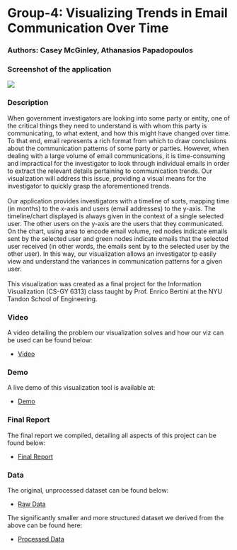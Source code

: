 # Group-4: Visualizing Trends in Email Communication Over Time
### Authors: Casey McGinley, Athanasios Papadopoulos

### Screenshot of the application
![](https://github.com/nyu-cs6313-fall2015/Group-4/blob/master/images/app_scrnshot_20151220.png)

### Description
When government investigators are looking into some party or entity, one of the critical things they need to understand is with whom this party is communicating, to what extent, and how this might have changed over time. To that end, email represents a rich format from which to draw conclusions about the communication patterns of some party or parties. However, when dealing with a large volume of email communications, it is time-consuming and impractical for the investigator to look through individual emails in order to extract the relevant details pertaining to communication trends. Our visualization will address this issue, providing a visual means for the investigator to quickly grasp the aforementioned trends.
<br/><br/>
Our application provides investigators with a timeline of sorts, mapping time (in months) to the x-axis and users (email addresses) to the y-axis. The timeline/chart displayed is always given in the context of a single selected user. The other users on the y-axis are the users that they communicated. On the chart, using area to encode email volume, red nodes indicate emails sent by the selected user and green nodes indicate emails that the selected user received (in other words, the emails sent by to the selected user by the other user). In this way, our visualization allows an investigator tp easily view and understand the variances in communication patterns for a given user.
<br/><br/>
This visualization was created as a final project for the Information Visualization (CS-GY 6313) class taught by Prof. Enrico Bertini at the NYU Tandon School of Engineering.

### Video
A video detailing the problem our visualization solves and how our viz can be used can be found below:
* [Video](https://vimeo.com/149631861)

### Demo
A live demo of this visualization tool is available at:
* [Demo](http://nyu-cs6313-fall2015.github.io/Group-4/)

### Final Report
The final report we compiled, detailing all aspects of this project can be found below:
* [Final Report](https://drive.google.com/file/d/0B56UXIxhbu9qLW16enlmTHRfc1U/view?usp=sharing)

### Data
The original, unprocessed dataset can be found below:
* [Raw Data](https://www.cs.cmu.edu/~./enron/)

The significantly smaller and more structured dataset we derived from the above can be found here:
* [Processed Data](https://github.com/nyu-cs6313-fall2015/Group-4/blob/master/data.json)
